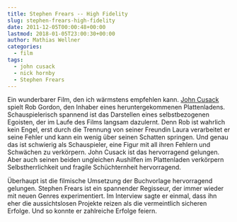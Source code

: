 ```yaml
---
title: Stephen Frears -- High Fidelity
slug: stephen-frears-high-fidelity
date: 2011-12-05T00:00:48+00:00
lastmod: 2018-01-05T23:00:30+00:00
author: Mathias Wellner
categories:
  - film
tags:
  - john cusack
  - nick hornby
  - Stephen Frears
---
```

Ein wunderbarer Film, den ich wärmstens empfehlen kann. [John Cusack](http://en.wikipedia.org/wiki/John_Cusack) spielt Rob Gordon, den Inhaber eines heruntergekommenen Plattenladens. Schauspielerisch spannend ist das Darstellen eines selbstbezogenen Egoisten, der im Laufe des Films langsam dazulernt. Denn Rob ist wahrlich kein Engel, erst durch die Trennung von seiner Freundin Laura verarbeitet er seine Fehler und kann ein wenig über seinen Schatten springen. Und genau das ist schwierig als Schauspieler, eine Figur mit all ihren Fehlern und Schwächen zu verkörpern. John Cusack ist das hervorragend gelungen. Aber auch seinen beiden ungleichen Aushilfen im Plattenladen verkörpern Selbstherrlichkeit und fragile Schüchternheit hervorragend. 

Überhaupt ist die filmische Umsetzung der Buchvorlage hervorragend gelungen. Stephen Frears ist ein spannender Regisseur, der immer wieder mit neuen Genres experimentiert. Im Interview sagte er einmal, dass ihn eher die aussichtslosen Projekte reizen als die vermeintlich sicheren Erfolge. Und so konnte er zahlreiche Erfolge feiern.